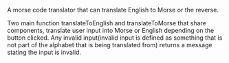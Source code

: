 A morse code translator that can translate English to Morse or the reverse.

Two main function translateToEnglish and translateToMorse that share components, translate user input into Morse 
or English depending on the button clicked. Any invalid input(invalid input is defined as something that is not part of the alphabet that is being translated from) returns a message stating the input is invalid.